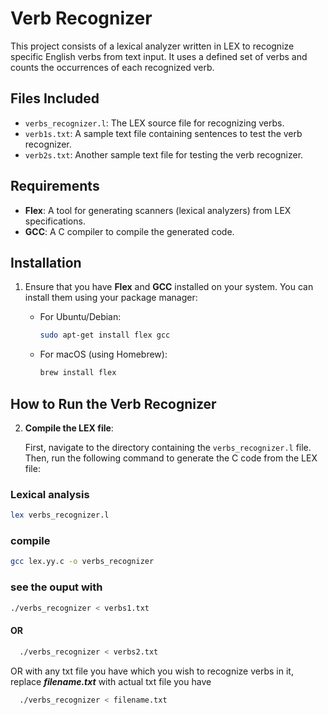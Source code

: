 # Verb Recognizer

This project consists of a lexical analyzer written in LEX to recognize specific English verbs from text input. It uses a defined set of verbs and counts the occurrences of each recognized verb.

## Files Included

- `verbs_recognizer.l`: The LEX source file for recognizing verbs.
- `verb1s.txt`: A sample text file containing sentences to test the verb recognizer.
- `verb2s.txt`: Another sample text file for testing the verb recognizer.

## Requirements

- **Flex**: A tool for generating scanners (lexical analyzers) from LEX specifications.
- **GCC**: A C compiler to compile the generated code.

## Installation

1. Ensure that you have **Flex** and **GCC** installed on your system. You can install them using your package manager:

   - For Ubuntu/Debian:
     ```bash
     sudo apt-get install flex gcc
     ```

   - For macOS (using Homebrew):
     ```bash
     brew install flex
     ```

  ## How to Run the Verb Recognizer

2. **Compile the LEX file**:

   First, navigate to the directory containing the `verbs_recognizer.l` file. Then, run the following command to generate the C code from the LEX file:
  ### Lexical analysis
   ```bash
   lex verbs_recognizer.l
   ```

  ### compile
   ```bash
   gcc lex.yy.c -o verbs_recognizer
   ```

  ### see the ouput with 
  ```bash
  ./verbs_recognizer < verbs1.txt
```
#### OR
```bash
  ./verbs_recognizer < verbs2.txt
```

OR with any txt file you have which you wish to recognize verbs in it, replace **_filename.txt_** with actual txt file you have
```bash
  ./verbs_recognizer < filename.txt
```
   

